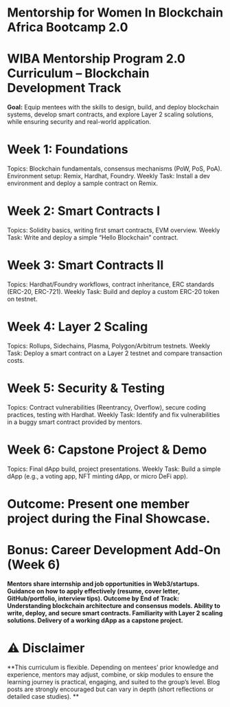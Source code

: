 # Mentorship for Women In Blockchain Africa Bootcamp 2.0

#  WIBA Mentorship Program 2.0 Curriculum – Blockchain Development Track

**Goal:**
Equip mentees with the skills to design, build, and deploy blockchain systems, develop smart contracts, and explore Layer 2 scaling solutions, while ensuring security and real-world application.
#  Week 1: Foundations
Topics: Blockchain fundamentals, consensus mechanisms (PoW, PoS, PoA).
Environment setup: Remix, Hardhat, Foundry.
Weekly Task: Install a dev environment and deploy a sample contract on Remix.

#  Week 2: Smart Contracts I
Topics: Solidity basics, writing first smart contracts, EVM overview.
Weekly Task: Write and deploy a simple “Hello Blockchain” contract.

#  Week 3: Smart Contracts II
Topics: Hardhat/Foundry workflows, contract inheritance, ERC standards (ERC-20, ERC-721).
Weekly Task: Build and deploy a custom ERC-20 token on testnet.

#  Week 4: Layer 2 Scaling
Topics: Rollups, Sidechains, Plasma, Polygon/Arbitrum testnets.
Weekly Task: Deploy a smart contract on a Layer 2 testnet and compare transaction costs.


#  Week 5: Security & Testing
Topics: Contract vulnerabilities (Reentrancy, Overflow), secure coding practices, testing with Hardhat.
Weekly Task: Identify and fix vulnerabilities in a buggy smart contract provided by mentors.

#  Week 6: Capstone Project & Demo
Topics: Final dApp build, project presentations.
Weekly Task: Build a simple dApp (e.g., a voting app, NFT minting dApp, or micro DeFi app).

#  Outcome: Present one member project during the Final Showcase.
#  Bonus: Career Development Add-On (Week 6)

**Mentors share internship and job opportunities in Web3/startups.
Guidance on how to apply effectively (resume, cover letter, GitHub/portfolio, interview tips).
Outcome by End of Track:
Understanding blockchain architecture and consensus models.
Ability to write, deploy, and secure smart contracts.
Familiarity with Layer 2 scaling solutions.
Delivery of a working dApp as a capstone project.**

#  ⚠️ Disclaimer
**This curriculum is flexible. Depending on mentees’ prior knowledge and experience, mentors may adjust, combine, or skip modules to ensure the learning journey is practical, engaging, and suited to the group’s level. Blog posts are strongly encouraged but can vary in depth (short reflections or detailed case studies).
**
